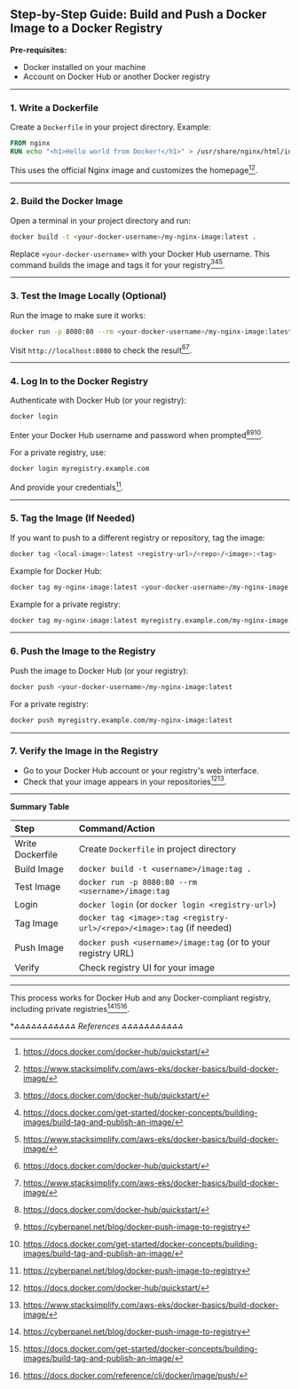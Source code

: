 ## Step-by-Step Guide: Build and Push a Docker Image to a Docker Registry

**Pre-requisites:**

- Docker installed on your machine
- Account on Docker Hub or another Docker registry

---

### 1. Write a Dockerfile

Create a `Dockerfile` in your project directory. Example:

```Dockerfile
FROM nginx
RUN echo "<h1>Hello world from Docker!</h1>" > /usr/share/nginx/html/index.html
```

This uses the official Nginx image and customizes the homepage[^2][^5].

---

### 2. Build the Docker Image

Open a terminal in your project directory and run:

```bash
docker build -t <your-docker-username>/my-nginx-image:latest .
```

Replace `<your-docker-username>` with your Docker Hub username. This command builds the image and tags it for your registry[^2][^4][^5].

---

### 3. Test the Image Locally (Optional)

Run the image to make sure it works:

```bash
docker run -p 8080:80 --rm <your-docker-username>/my-nginx-image:latest
```

Visit `http://localhost:8080` to check the result[^2][^5].

---

### 4. Log In to the Docker Registry

Authenticate with Docker Hub (or your registry):

```bash
docker login
```

Enter your Docker Hub username and password when prompted[^2][^3][^4].

For a private registry, use:

```bash
docker login myregistry.example.com
```

And provide your credentials[^3].

---

### 5. Tag the Image (If Needed)

If you want to push to a different registry or repository, tag the image:

```bash
docker tag <local-image>:latest <registry-url>/<repo>/<image>:<tag>
```

Example for Docker Hub:

```bash
docker tag my-nginx-image:latest <your-docker-username>/my-nginx-image:latest
```

Example for a private registry:

```bash
docker tag my-nginx-image:latest myregistry.example.com/my-nginx-image:latest
```


---

### 6. Push the Image to the Registry

Push the image to Docker Hub (or your registry):

```bash
docker push <your-docker-username>/my-nginx-image:latest
```

For a private registry:

```bash
docker push myregistry.example.com/my-nginx-image:latest
```


---

### 7. Verify the Image in the Registry

- Go to your Docker Hub account or your registry's web interface.
- Check that your image appears in your repositories[^2][^5].

---

**Summary Table**


| Step | Command/Action |
| :-- | :-- |
| Write Dockerfile | Create `Dockerfile` in project directory |
| Build Image | `docker build -t <username>/image:tag .` |
| Test Image | `docker run -p 8080:80 --rm <username>/image:tag` |
| Login | `docker login` (or `docker login <registry-url>`) |
| Tag Image | `docker tag <image>:tag <registry-url>/<repo>/<image>:tag` (if needed) |
| Push Image | `docker push <username>/image:tag` (or to your registry URL) |
| Verify | Check registry UI for your image |


---

This process works for Docker Hub and any Docker-compliant registry, including private registries[^3][^4][^8].

**⁂⁂⁂⁂⁂⁂⁂⁂⁂⁂⁂ References *⁂⁂⁂⁂⁂⁂⁂⁂⁂⁂⁂**

[^1]: https://docs.gitlab.com/user/packages/container_registry/build_and_push_images/

[^2]: https://docs.docker.com/docker-hub/quickstart/

[^3]: https://cyberpanel.net/blog/docker-push-image-to-registry

[^4]: https://docs.docker.com/get-started/docker-concepts/building-images/build-tag-and-publish-an-image/

[^5]: https://www.stacksimplify.com/aws-eks/docker-basics/build-docker-image/

[^6]: https://developer.harness.io/docs/continuous-integration/use-ci/build-and-upload-artifacts/build-and-push/build-and-push-to-docker-registry/

[^7]: https://support.atlassian.com/bitbucket-cloud/docs/build-and-push-a-docker-image-to-a-container-registry/

[^8]: https://docs.docker.com/reference/cli/docker/image/push/

[^9]: https://docs.docker.com/get-started/introduction/build-and-push-first-image/

[^10]: https://github.com/docker/build-push-action

